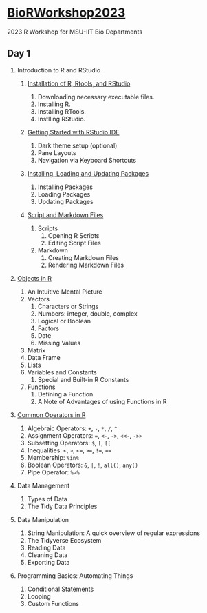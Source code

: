 # [BioRWorkshop2023](https://rvcuenca.github.io/BioRWorkshop2023/)
2023 R Workshop for MSU-IIT Bio Departments

## Day 1

1. Introduction to R and RStudio
    
    1. [Installation of R, Rtools, and RStudio](https://rvcuenca.github.io/BioRWorkshop2023/Talk2023-BioRWorkshop-Part1.html)
        1. Downloading necessary executable files.
        1. Installing R.
        1. Installing RTools.
        1. Instlling RStudio.
     
    1. [Getting Started with RStudio IDE](https://rvcuenca.github.io/BioRWorkshop2023/Talk2023-BioRWorkshop-Part2.html)
        1.    Dark theme setup (optional)
        1.    Pane Layouts
        1.    Navigation via Keyboard Shortcuts
     
    1. [Installing, Loading and Updating Packages](https://rvcuenca.github.io/BioRWorkshop2023/Talk2023-BioRWorkshop-Part3.html)
        1.    Installing Packages
        1.    Loading Packages
        1.    Updating Packages
        
    1. [Script and Markdown Files](https://rvcuenca.github.io/BioRWorkshop2023/Talk2023-BioRWorkshop-Part4.html)
        1. Scripts
            1. Opening R Scripts
            1. Editing Script Files
        1. Markdown
            1. Creating Markdown Files
            1. Rendering Markdown Files
  

1. [Objects in R](https://rvcuenca.github.io/BioRWorkshop2023/Talk2023-BioRWorkshop-Part5.html)

    1. An Intuitive Mental Picture
    1. Vectors
        1. Characters or Strings
        1. Numbers: integer, double, complex
        1. Logical or Boolean
        1. Factors
        1. Date
        1. Missing Values
    1. Matrix
    1. Data Frame
    1. Lists
    1. Variables and Constants
        1. Special and Built-in R Constants
    1. Functions
        1. Defining a Function
        1. A Note of Advantages of using Functions in R
    
1. [Common Operators in R](https://rvcuenca.github.io/BioRWorkshop2023/Talk2023-BioRWorkshop-Part6.html)

    1. Algebraic Operators: `+`, `-`, `*`, `/`, `^`
    1. Assignment Operators:  `=`, `<-`, `->`, `<<-`, `->>`
    1. Subsetting Operators: `$`, `[`, `[[` 
    1. Inequalities: `<`, `>`, `<=`, `>=`, `!=`, `==`
    1. Membership: `%in%`
    1. Boolean Operators: `&`, `|`, `!`, `all()`, `any()`
    1. Pipe Operator: `%>%`

1. Data Management

    1. Types of Data
    1. The Tidy Data Principles

1. Data Manipulation

    1. String Manipulation: A quick overview of regular expressions
    1. The Tidyverse Ecosystem
    1. Reading Data
    1. Cleaning Data
    1. Exporting Data
    
1. Programming Basics: Automating Things

    1. Conditional Statements
    1. Looping
    1. Custom Functions
